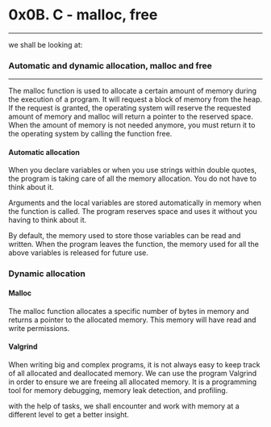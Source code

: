 # 0x0B. C - malloc, free   

***
we shall be looking at:   

### Automatic and dynamic allocation, malloc and free   

***

The malloc function is used to allocate a certain amount of memory during the execution of a program. It will request a block of memory from the heap. If the request is granted, the operating system will reserve the requested amount of memory and malloc will return a pointer to the reserved space.   
When the amount of memory is not needed anymore, you must return it to the operating system by calling the function free.   

#### Automatic allocation   

When you declare variables or when you use strings within double quotes, the program is taking care of all the memory allocation. You do not have to think about it.   

Arguments and the local variables are stored automatically in memory when the function is called. The program reserves space and uses it without you having to think about it.   

By default, the memory used to store those variables can be read and written. When the program leaves the function, the memory used for all the above variables is released for future use.   

### Dynamic allocation   

#### Malloc    
The malloc function allocates a specific number of bytes in memory and returns a pointer to the allocated memory. This memory will have read and write permissions.    

#### Valgrind   
When writing big and complex programs, it is not always easy to keep track of all allocated and deallocated memory. We can use the program Valgrind in order to ensure we are freeing all allocated memory. It is a programming tool for memory debugging, memory leak detection, and profiling.   

with the help of tasks, we shall encounter and work with memory at a different level to get a better insight.   
